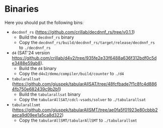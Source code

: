 # Binaries

Here you should put the following bins:

- `decdnnf_rs` (https://github.com/crillab/decdnnf_rs/tree/v0.1.1)
    - Build the `decdnnf_rs` binary
    - Copy the `decdnnf_rs/build/decdnnf_rs/target/release/decdnnf_rs` to `./decdnnf_rs`
- `d4` (SAT'24 version https://github.com/crillab/d4v2/tree/935fe2e33f6488a636f312bdf0c5de3488e59ab8).
    - Build the `d4` binary
    - Copy the `d4v2/demo/compiler/build/counter` to `./d4`
- `tabularallsat` (https://github.com/giuspek/tabularAllSAT/tree/48fcfbade7f1c8fc4d8864fb750e682439c9b2b1)
    - Build the `tabularallsat` binary
    - Copy the `tabularAllSAT/cdcl-vsads/solver` to `./tabularallsat`
- `tabularallsmt` (https://github.com/giuspek/tabularAllSMT/tree/ae0fa5f01923e80cbbb2aeca9d09ee1a5ca8d322)
    - Copy the `tabularAllSMT/tabularAllSMT` to `./tabularallsmt`